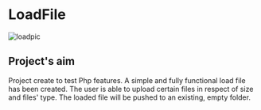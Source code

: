 # LoadFile

![loadpic](https://user-images.githubusercontent.com/91989821/152054145-bf7a49c3-2eff-4e5c-b712-289d7b3bdd84.png)

## Project's aim
Project create to test Php features.
A simple and fully functional load file has been created.
The user is able to upload certain files in respect of size and files' type.
The loaded file will be pushed to an existing, empty folder.
